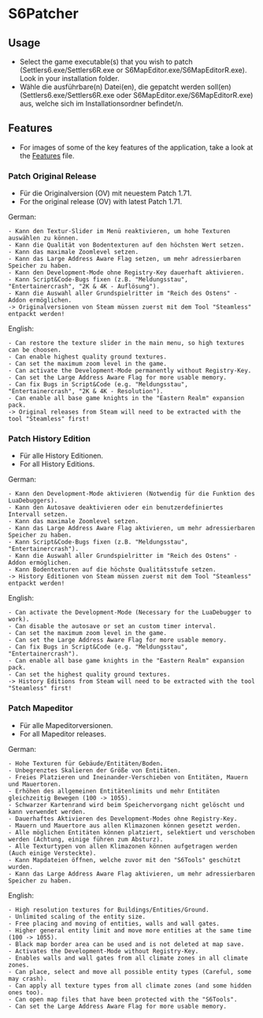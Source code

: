 # S6Patcher
## Usage
- Select the game executable(s) that you wish to patch (Settlers6.exe/Settlers6R.exe or S6MapEditor.exe/S6MapEditorR.exe). Look in your installation folder.
- Wähle die ausführbare(n) Datei(en), die gepatcht werden soll(en) (Settlers6.exe/Settlers6R.exe oder S6MapEditor.exe/S6MapEditorR.exe) aus, welche sich im Installationsordner befindet/n.
  
## Features
- For images of some of the key features of the application, take a look at the [Features](https://github.com/Eisenmonoxid/S6Patcher/blob/master/Features.md) file.

### Patch Original Release
- Für die Originalversion (OV) mit neuestem Patch 1.71.
- For the original release (OV) with latest Patch 1.71.

German:
```
- Kann den Textur-Slider im Menü reaktivieren, um hohe Texturen auswählen zu können.
- Kann die Qualität von Bodentexturen auf den höchsten Wert setzen.
- Kann das maximale Zoomlevel setzen.
- Kann das Large Address Aware Flag setzen, um mehr adressierbaren Speicher zu haben.
- Kann den Development-Mode ohne Registry-Key dauerhaft aktivieren.
- Kann Script&Code-Bugs fixen (z.B. "Meldungsstau", "Entertainercrash", "2K & 4K - Auflösung").
- Kann die Auswahl aller Grundspielritter im "Reich des Ostens" - Addon ermöglichen.
-> Originalversionen von Steam müssen zuerst mit dem Tool "Steamless" entpackt werden!
```
English:
```
- Can restore the texture slider in the main menu, so high textures can be choosen.
- Can enable highest quality ground textures.
- Can set the maximum zoom level in the game.
- Can activate the Development-Mode permanently without Registry-Key.
- Can set the Large Address Aware Flag for more usable memory.
- Can fix Bugs in Script&Code (e.g. "Meldungsstau", "Entertainercrash", "2K & 4K - Resolution").
- Can enable all base game knights in the "Eastern Realm" expansion pack.
-> Original releases from Steam will need to be extracted with the tool "Steamless" first!
```
### Patch History Edition
- Für alle History Editionen.
- For all History Editions.

German:
```
- Kann den Development-Mode aktivieren (Notwendig für die Funktion des LuaDebuggers).
- Kann den Autosave deaktivieren oder ein benutzerdefiniertes Intervall setzen.
- Kann das maximale Zoomlevel setzen.
- Kann das Large Address Aware Flag aktivieren, um mehr adressierbaren Speicher zu haben.
- Kann Script&Code-Bugs fixen (z.B. "Meldungsstau", "Entertainercrash").
- Kann die Auswahl aller Grundspielritter im "Reich des Ostens" - Addon ermöglichen.
- Kann Bodentexturen auf die höchste Qualitätsstufe setzen.
-> History Editionen von Steam müssen zuerst mit dem Tool "Steamless" entpackt werden!
```
English:
```
- Can activate the Development-Mode (Necessary for the LuaDebugger to work).
- Can disable the autosave or set an custom timer interval.
- Can set the maximum zoom level in the game.
- Can set the Large Address Aware Flag for more usable memory.
- Can fix Bugs in Script&Code (e.g. "Meldungsstau", "Entertainercrash").
- Can enable all base game knights in the "Eastern Realm" expansion pack.
- Can set the highest quality ground textures.
-> History Editions from Steam will need to be extracted with the tool "Steamless" first!
```
### Patch Mapeditor
- Für alle Mapeditorversionen.
- For all Mapeditor releases.

German:
```
- Hohe Texturen für Gebäude/Entitäten/Boden.
- Unbegrenztes Skalieren der Größe von Entitäten.
- Freies Platzieren und Ineinander-Verschieben von Entitäten, Mauern und Mauertoren.
- Erhöhen des allgemeinen Entitätenlimits und mehr Entitäten gleichzeitig Bewegen (100 -> 1055).
- Schwarzer Kartenrand wird beim Speichervorgang nicht gelöscht und kann verwendet werden.
- Dauerhaftes Aktivieren des Development-Modes ohne Registry-Key.
- Mauern und Mauertore aus allen Klimazonen können gesetzt werden.
- Alle möglichen Entitäten können platziert, selektiert und verschoben werden (Achtung, einige führen zum Absturz).
- Alle Texturtypen von allen Klimazonen können aufgetragen werden (Auch einige Versteckte).
- Kann Mapdateien öffnen, welche zuvor mit den "S6Tools" geschützt wurden.
- Kann das Large Address Aware Flag aktivieren, um mehr adressierbaren Speicher zu haben.
```
English:
```
- High resolution textures for Buildings/Entities/Ground.
- Unlimited scaling of the entity size.
- Free placing and moving of entities, walls and wall gates.
- Higher general entity limit and move more entities at the same time (100 -> 1055).
- Black map border area can be used and is not deleted at map save.
- Activates the Development-Mode without Registry-Key.
- Enables walls and wall gates from all climate zones in all climate zones.
- Can place, select and move all possible entity types (Careful, some may crash).
- Can apply all texture types from all climate zones (and some hidden ones too).
- Can open map files that have been protected with the "S6Tools".
- Can set the Large Address Aware Flag for more usable memory.
```
